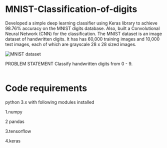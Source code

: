 # MNIST-Classification-of-digits

Developed a simple deep learning classifier using Keras library to achieve 98.76% accuracy on the MNIST digits database. Also, built a Convolutional Neural Network (CNN) for the classification.
The MNIST dataset is an image dataset of handwritten digits. It has has 60,000 training images and 10,000 test images, each of which are grayscale 28 x 28 sized images.



<img src="https://upload.wikimedia.org/wikipedia/commons/2/27/MnistExamples.png" title="MNIST dataset" align="center"/>

PROBLEM STATEMENT
Classify handwritten digits from 0 - 9.

<img src="https://corochann.com/wp-content/uploads/2017/02/mnist_plot.png" title="" align="center"/>

# Code requirements

python 3.x with following modules installed

1.numpy

2 pandas

3.tensorflow

4.keras


